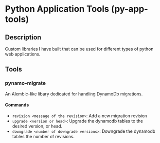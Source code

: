 # Python Application Tools (py-app-tools)

## Description
Custom libraries I have built that can be used for different types of python web applications.


## Tools

### pynamo-migrate
An Alembic-like libary dedicated for handling DynamoDb migrations.

#### Commands

- `revision <message of the revision>`: Add a new migration revision
- `upgrade <version or head>`: Upgrade the dynamodb tables to the desired version, or head.
- `downgrade <number of downgrade versions>`: Downgrade the dynamodb tables the number of revisions. 

